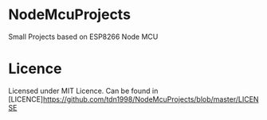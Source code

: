 NodeMcuProjects
===============
Small Projects based on ESP8266 Node MCU

Licence
=======
Licensed under MIT Licence.
Can be found in [LICENCE]https://github.com/tdn1998/NodeMcuProjects/blob/master/LICENSE
